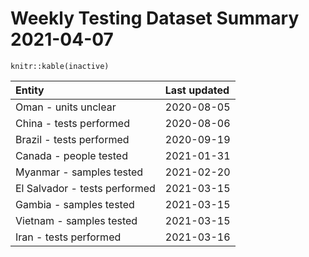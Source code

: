 Weekly Testing Dataset Summary 2021-04-07
=========================================

    knitr::kable(inactive)

<table>
<thead>
<tr class="header">
<th style="text-align: left;">Entity</th>
<th style="text-align: left;">Last updated</th>
</tr>
</thead>
<tbody>
<tr class="odd">
<td style="text-align: left;">Oman - units unclear</td>
<td style="text-align: left;">2020-08-05</td>
</tr>
<tr class="even">
<td style="text-align: left;">China - tests performed</td>
<td style="text-align: left;">2020-08-06</td>
</tr>
<tr class="odd">
<td style="text-align: left;">Brazil - tests performed</td>
<td style="text-align: left;">2020-09-19</td>
</tr>
<tr class="even">
<td style="text-align: left;">Canada - people tested</td>
<td style="text-align: left;">2021-01-31</td>
</tr>
<tr class="odd">
<td style="text-align: left;">Myanmar - samples tested</td>
<td style="text-align: left;">2021-02-20</td>
</tr>
<tr class="even">
<td style="text-align: left;">El Salvador - tests performed</td>
<td style="text-align: left;">2021-03-15</td>
</tr>
<tr class="odd">
<td style="text-align: left;">Gambia - samples tested</td>
<td style="text-align: left;">2021-03-15</td>
</tr>
<tr class="even">
<td style="text-align: left;">Vietnam - samples tested</td>
<td style="text-align: left;">2021-03-15</td>
</tr>
<tr class="odd">
<td style="text-align: left;">Iran - tests performed</td>
<td style="text-align: left;">2021-03-16</td>
</tr>
</tbody>
</table>
